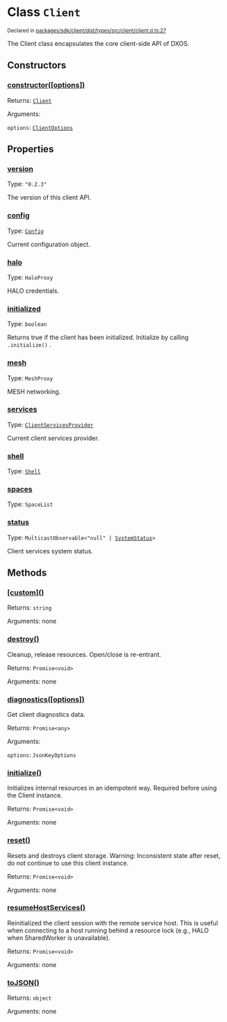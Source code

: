 # Class `Client`
<sub>Declared in [packages/sdk/client/dist/types/src/client/client.d.ts:27]()</sub>


The Client class encapsulates the core client-side API of DXOS.

## Constructors
### [constructor(\[options\])]()




Returns: <code>[Client](/api/@dxos/react-client/classes/Client)</code>

Arguments: 

`options`: <code>[ClientOptions](/api/@dxos/react-client/types/ClientOptions)</code>



## Properties
### [version]()
Type: <code>"0.2.3"</code>

The version of this client API.

### [config]()
Type: <code>[Config](/api/@dxos/react-client/classes/Config)</code>

Current configuration object.

### [halo]()
Type: <code>HaloProxy</code>

HALO credentials.

### [initialized]()
Type: <code>boolean</code>

Returns true if the client has been initialized. Initialize by calling  `.initialize()` .

### [mesh]()
Type: <code>MeshProxy</code>

MESH networking.

### [services]()
Type: <code>[ClientServicesProvider](/api/@dxos/react-client/interfaces/ClientServicesProvider)</code>

Current client services provider.

### [shell]()
Type: <code>[Shell](/api/@dxos/react-client/classes/Shell)</code>



### [spaces]()
Type: <code>SpaceList</code>



### [status]()
Type: <code>MulticastObservable&lt;"null" | [SystemStatus](/api/@dxos/react-client/enums#SystemStatus)&gt;</code>

Client services system status.


## Methods
### [\[custom\]()]()




Returns: <code>string</code>

Arguments: none




### [destroy()]()


Cleanup, release resources.
Open/close is re-entrant.

Returns: <code>Promise&lt;void&gt;</code>

Arguments: none




### [diagnostics(\[options\])]()


Get client diagnostics data.

Returns: <code>Promise&lt;any&gt;</code>

Arguments: 

`options`: <code>JsonKeyOptions</code>


### [initialize()]()


Initializes internal resources in an idempotent way.
Required before using the Client instance.

Returns: <code>Promise&lt;void&gt;</code>

Arguments: none




### [reset()]()


Resets and destroys client storage.
Warning: Inconsistent state after reset, do not continue to use this client instance.

Returns: <code>Promise&lt;void&gt;</code>

Arguments: none




### [resumeHostServices()]()


Reinitialized the client session with the remote service host.
This is useful when connecting to a host running behind a resource lock
(e.g., HALO when SharedWorker is unavailable).

Returns: <code>Promise&lt;void&gt;</code>

Arguments: none




### [toJSON()]()




Returns: <code>object</code>

Arguments: none




